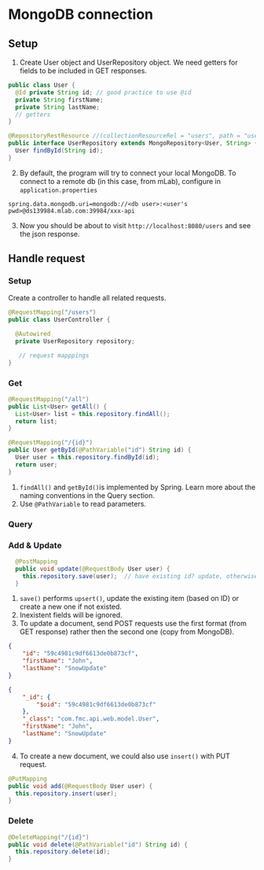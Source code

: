# MongoDB connection

## Setup
1. Create User object and UserRepository object. We need getters for fields to be included in GET responses.

  ```java
  public class User {
    @Id private String id; // good practice to use @id
    private String firstName;
    private String lastName;
    // getters    
  }
  ```

  ```java
  @RepositoryRestResource //(collectionResourceRel = "users", path = "users") // routing path
  public interface UserRepository extends MongoRepository<User, String> {
    User findById(String id);
  }
  ```

2. By default, the program will try to connect your local MongoDB. To connect to a remote db (in this case, from mLab), configure in `application.properties`
  ```
  spring.data.mongodb.uri=mongodb://<db user>:<user's pwd>@ds139984.mlab.com:39984/xxx-api
  ```

3. Now you should be about to visit `http://localhost:8080/users` and see the json response.   

## Handle request
### Setup
Create a controller to handle all related requests.
  ```java
  @RequestMapping("/users")
  public class UserController {

    @Autowired
    private UserRepository repository;

     // request mapppings
  }
  ```
  
### Get
```java
@RequestMapping("/all")
public List<User> getAll() {
  List<User> list = this.repository.findAll();
  return list;
}

@RequestMapping("/{id}")
public User getById(@PathVariable("id") String id) {
  User user = this.repository.findById(id);
  return user;
}
```
1. `findAll()` and `getById()`is implemented by Spring. Learn more about the naming conventions in the Query section.
2. Use `@PathVariable` to read parameters.   

### Query

### Add & Update
```java
  @PostMapping
  public void update(@RequestBody User user) {
    this.repository.save(user);  // have existing id? update, otherwise create this document
  }
```
1. `save()` performs `upsert()`, update the existing item (based on ID) or create a new one if not existed. 
2. Inexistent fields will be ignored.
3. To update a document, send POST requests use the first format (from GET response) rather then the second one (copy from MongoDB).
  ```json
  {
      "id": "59c4981c9df6613de0b873cf",
      "firstName": "John",
      "lastName": "SnowUpdate"
  }
  ```
  ```json
  {
      "_id": {
          "$oid": "59c4981c9df6613de0b873cf"
      },
      "_class": "com.fmc.api.web.model.User",
      "firstName": "John",
      "lastName": "SnowUpdate"
  }
  ```
4. To create a new document, we could also use `insert()` with PUT request. 
  ```java
  @PutMapping
  public void add(@RequestBody User user) {
    this.repository.insert(user);
  }
  ```

### Delete
```java
@DeleteMapping("/{id}")
public void delete(@PathVariable("id") String id) {
  this.repository.delete(id);
}
```
